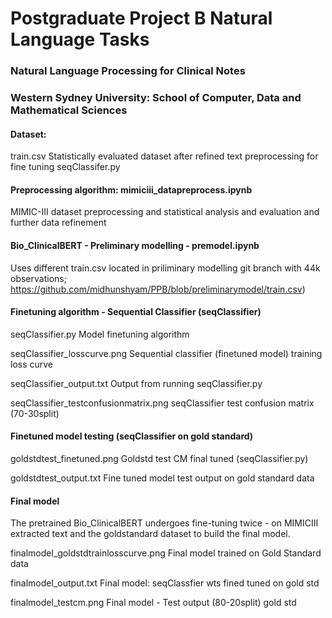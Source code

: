 # Postgraduate Project B Natural Language Tasks
### Natural Language Processing for Clinical Notes

### Western Sydney University: School of Computer, Data and Mathematical Sciences


#### Dataset:
train.csv
Statistically evaluated dataset after refined text preprocessing for fine tuning seqClassifer.py

#### Preprocessing algorithm: mimiciii_datapreprocess.ipynb
MIMIC-III dataset preprocessing and statistical analysis and evaluation and further data refinement


#### Bio_ClinicalBERT - Preliminary modelling - premodel.ipynb
Uses different train.csv located in priliminary modelling git branch with 44k observations; https://github.com/midhunshyam/PPB/blob/preliminarymodel/train.csv)


#### Finetuning algorithm - Sequential Classifier (seqClassifier)

seqClassifier.py
Model finetuning algorithm

seqClassifier_losscurve.png
Sequential classifier (finetuned model) training loss curve

seqClassifier_output.txt
Output from running seqClassifier.py

seqClassifier_testconfusionmatrix.png
seqClassifier test confusion matrix (70-30split)


#### Finetuned model testing (seqClassifier on gold standard)

goldstdtest_finetuned.png
Goldstd test CM final tuned (seqClassifier.py)

goldstdtest_output.txt
Fine tuned model test output on gold standard data


#### Final model 

The pretrained Bio_ClinicalBERT undergoes fine-tuning twice - on MIMICIII extracted text and the goldstandard dataset to build the final model.

finalmodel_goldstdtrainlosscurve.png
Final model trained on Gold Standard data

finalmodel_output.txt
Final model: seqClassfier wts fined tuned on gold std

finalmodel_testcm.png
Final model - Test output (80-20split) gold std


